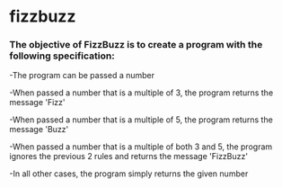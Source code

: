 # fizzbuzz
### The objective of FizzBuzz is to create a program with the following specification:

-The program can be passed a number

-When passed a number that is a multiple of 3, the program returns the message 'Fizz'

-When passed a number that is a multiple of 5, the program returns the message 'Buzz'

-When passed a number that is a multiple of both 3 and 5, the program ignores the previous 2 rules and returns the message 'FizzBuzz'

-In all other cases, the program simply returns the given number
